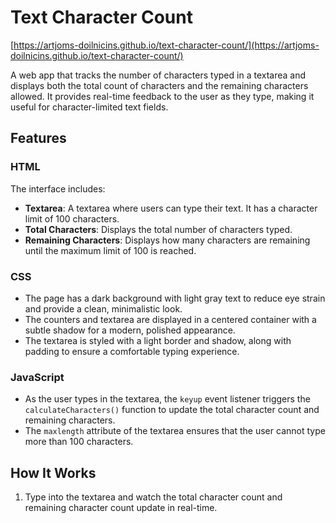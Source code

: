 # Text Character Count

[https://artjoms-doilnicins.github.io/text-character-count/](https://artjoms-doilnicins.github.io/text-character-count/)

A web app that tracks the number of characters typed in a textarea and displays both the total count of characters and the remaining characters allowed. It provides real-time feedback to the user as they type, making it useful for character-limited text fields.

## Features

### HTML

The interface includes:
- **Textarea**: A textarea where users can type their text. It has a character limit of 100 characters.
- **Total Characters**: Displays the total number of characters typed.
- **Remaining Characters**: Displays how many characters are remaining until the maximum limit of 100 is reached.

### CSS
  - The page has a dark background with light gray text to reduce eye strain and provide a clean, minimalistic look.
  - The counters and textarea are displayed in a centered container with a subtle shadow for a modern, polished appearance.
  - The textarea is styled with a light border and shadow, along with padding to ensure a comfortable typing experience.

### JavaScript
  - As the user types in the textarea, the `keyup` event listener triggers the `calculateCharacters()` function to update the total character count and remaining characters.
  - The `maxlength` attribute of the textarea ensures that the user cannot type more than 100 characters.

## How It Works 

1. Type into the textarea and watch the total character count and remaining character count update in real-time.
 
